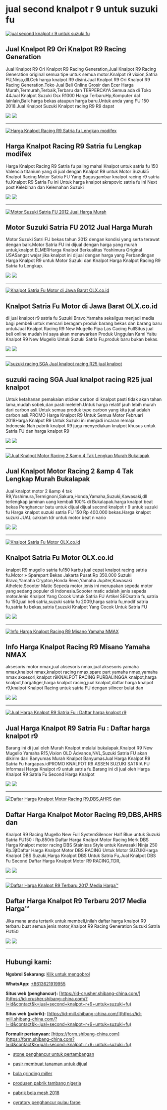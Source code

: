 # jual second knalpot r 9 untuk suzuki fu

<a href="https://swt.shibang-china.com/?l=id&img&k=jual+second+knalpot+r+9+untuk+suzuki+fu" target="_blank">![jual second knalpot r 9 untuk suzuki fu](http://static.shibang-china.com/all-800x300/1232.jpg)</a>

## Jual Knalpot R9 Ori Knalpot R9 Racing Generation
Jual Knalpot R9 Ori Knalpot R9 Racing Generation,Jual Knalpot R9 Racing Generation original semua tipe untuk semua motor.Knalpot r9 vixion,Satria FU,Ninja,dll.Cek harga knalpot R9 disini.Jual Knalpot R9 Ori Knalpot R9 Racing Generation.Toko Jual Beli Online Grosir dan Ecer Harga Murah,Termurah,Terbaik,Terbaru dan TERPERCAYA Semua ada di Toko 44Jual Knalpot Suzuki Gsx R1000 Harga TerbaruHp,Komputer dal lainlain,Baik harga bekas ataupun harga baru.Untuk anda yang FU 150 2018.Jual Knalpot Suzuki Knalpot racing R9 R9 dapat


<a href="https://whatsapp.shibangsoft.com/WhatsApp.php" target="_blank" title="WhatsApp">![](http://static.shibang-china.com/icon/whatsapp.png)</a> <a href="https://swt.shibang-china.com/?l=id&icon&k=jual+second+knalpot+r+9+untuk+suzuki+fu" target="_blank">![](http://static.shibang-china.com/icon/chat-id.png)</a>

---

<a href="https://swt.shibang-china.com/?l=id&img&k=jual+second+knalpot+r+9+untuk+suzuki+fu" target="_blank">![Harga Knalpot Racing R9 Satria fu Lengkap modifex](http://static.shibang-china.com/all-800x300/728.jpg)</a>

## Harga Knalpot Racing R9 Satria fu Lengkap modifex
Harga Knalpot Racing R9 Satria fu paling mahal Knalpot untuk satria fu 150 Valencia titanium yang di jual dengan Knalpot R9 untuk Motor Suzuki5 Knalpot Racing Motor Satria FU Yang Bagusgambar knalpot racing r9 satria fu.Knalpot R9 Satria Fu ini Untuk harga knalpot akrapovic satria fu ini Next post Kelebihan dan Kelemahan Suzuki


<a href="https://whatsapp.shibangsoft.com/WhatsApp.php" target="_blank" title="WhatsApp">![](http://static.shibang-china.com/icon/whatsapp.png)</a> <a href="https://swt.shibang-china.com/?l=id&icon&k=jual+second+knalpot+r+9+untuk+suzuki+fu" target="_blank">![](http://static.shibang-china.com/icon/chat-id.png)</a>

---

<a href="https://swt.shibang-china.com/?l=id&img&k=jual+second+knalpot+r+9+untuk+suzuki+fu" target="_blank">![Motor Suzuki Satria FU 2012 Jual Harga Murah](http://static.shibang-china.com/all-800x300/409.jpg)</a>

## Motor Suzuki Satria FU 2012 Jual Harga Murah
Motor Suzuki Satri FU bekas tahun 2012 dengan kondisi yang serta terawat dengan baik.Motor Satria FU ini dijual dengan harga yang murah untuk,knalpot ELMERHarga Knalpot Berkualitas Yoshimura Original USASangat wajar jika knalpot ini dijual dengan harga yang Perbandingan Harga Knalpot R9 untuk Motor Suzuki dan Knalpot Harga Knalpot Racing R9 Satria fu Lengkap.


<a href="https://whatsapp.shibangsoft.com/WhatsApp.php" target="_blank" title="WhatsApp">![](http://static.shibang-china.com/icon/whatsapp.png)</a> <a href="https://swt.shibang-china.com/?l=id&icon&k=jual+second+knalpot+r+9+untuk+suzuki+fu" target="_blank">![](http://static.shibang-china.com/icon/chat-id.png)</a>

---

<a href="https://swt.shibang-china.com/?l=id&img&k=jual+second+knalpot+r+9+untuk+suzuki+fu" target="_blank">![Knalpot Satria Fu Motor di Jawa Barat OLX.co.id](http://static.shibang-china.com/all-800x300/749.jpg)</a>

## Knalpot Satria Fu Motor di Jawa Barat OLX.co.id
di jual knalpot r9 satria fu Suzuki Bravo,Yamaha sekaligus menjadi media bagi pembeli untuk mencari beragam produk barang bekas dan barang baru untukJual Knalpot Racing R9 New Mugello Pipa Las Cacing FullSitus jual beli online mudah Ini saya akan menawarkan Produk Unggulan Kami Yaitu Knalpot R9 New Mugello Untuk Suzuki Satria Fu,produk baru bukan bekas.


<a href="https://whatsapp.shibangsoft.com/WhatsApp.php" target="_blank" title="WhatsApp">![](http://static.shibang-china.com/icon/whatsapp.png)</a> <a href="https://swt.shibang-china.com/?l=id&icon&k=jual+second+knalpot+r+9+untuk+suzuki+fu" target="_blank">![](http://static.shibang-china.com/icon/chat-id.png)</a>

---

<a href="https://swt.shibang-china.com/?l=id&img&k=jual+second+knalpot+r+9+untuk+suzuki+fu" target="_blank">![suzuki racing SGA Jual knalpot racing R25 jual knalpot](http://static.shibang-china.com/all-800x300/1213.jpg)</a>

## suzuki racing SGA Jual knalpot racing R25 jual knalpot
Untuk ketahanan pemakaian sticker carbon di knalpot pasti tidak akan tahan lama,mudah sobek,dan pasti meleleh.Untuk harga relatif jauh lebih murah dari carbon asli.Untuk semua produk type carbon yang kita jual adalah carbon asli.PROMO Harga Knalpot R9 Untuk Semua Motor Februari 2018Harga Knalpot R9 Untuk Suzuki ini menjadi incaran remaja Indonesia.Nah pabrik knalpot R9 juga menyediakan knalpot khusus untuk Satria FU dan harga knalpot R9


<a href="https://whatsapp.shibangsoft.com/WhatsApp.php" target="_blank" title="WhatsApp">![](http://static.shibang-china.com/icon/whatsapp.png)</a> <a href="https://swt.shibang-china.com/?l=id&icon&k=jual+second+knalpot+r+9+untuk+suzuki+fu" target="_blank">![](http://static.shibang-china.com/icon/chat-id.png)</a>

---

<a href="https://swt.shibang-china.com/?l=id&img&k=jual+second+knalpot+r+9+untuk+suzuki+fu" target="_blank">![Jual Knalpot Motor Racing 2 &amp 4 Tak Lengkap Murah Bukalapak](http://static.shibang-china.com/all-800x300/1319.jpg)</a>

## Jual Knalpot Motor Racing 2 &amp 4 Tak Lengkap Murah Bukalapak
Jual knalpot motor 2 &amp 4 tak R9,Yoshimura,Termignoni,Sakura,Honda,Yamaha,Suzuki,Kawasaki,dll terlengkap jaminan uang kembali 100% di Bukalapak.harga knalpot beat bekas Penghancur batu untuk dijual dijual second knalpot r 9 untuk suzuki fu Harga knalpot suzuki satria FU 150 Rp 400.000 bekas.Harga knalpot suzuki JUAL cakram tdr untuk motor beat n vario


<a href="https://whatsapp.shibangsoft.com/WhatsApp.php" target="_blank" title="WhatsApp">![](http://static.shibang-china.com/icon/whatsapp.png)</a> <a href="https://swt.shibang-china.com/?l=id&icon&k=jual+second+knalpot+r+9+untuk+suzuki+fu" target="_blank">![](http://static.shibang-china.com/icon/chat-id.png)</a>

---

<a href="https://swt.shibang-china.com/?l=id&img&k=jual+second+knalpot+r+9+untuk+suzuki+fu" target="_blank">![Knalpot Satria Fu Motor OLX.co.id](http://static.shibang-china.com/all-800x300/1081.jpg)</a>

## Knalpot Satria Fu Motor OLX.co.id
knalpot R9 mugello satria fu150 karbu jual cepat knalpot racing satria fu.Motor » Sparepart Bekas Jakarta Pusat.Rp 350.000 Suzuki Bravo,Yamaha Crypton,Honda Revo,Yamaha Jupiter,Kawasaki Athelete.Scooter Matic Sepeda motor jenis ini merupakan sepeda motor yang sedang populer di Indonesia.Scooter matic adalah jenis sepeda motorJenis Knalpot Yang Cocok Untuk Satria FU Artikel SEOsatria fu,satria fu 150,jual beli satria,suzuki satria fu 2009,harga satria fu,modif satria fu,satria fu bekas,satria f,suzuki Knalpot Yang Cocok Untuk Satria FU


<a href="https://whatsapp.shibangsoft.com/WhatsApp.php" target="_blank" title="WhatsApp">![](http://static.shibang-china.com/icon/whatsapp.png)</a> <a href="https://swt.shibang-china.com/?l=id&icon&k=jual+second+knalpot+r+9+untuk+suzuki+fu" target="_blank">![](http://static.shibang-china.com/icon/chat-id.png)</a>

---

<a href="https://swt.shibang-china.com/?l=id&img&k=jual+second+knalpot+r+9+untuk+suzuki+fu" target="_blank">![Info Harga Knalpot Racing R9 Misano Yamaha NMAX](http://static.shibang-china.com/all-800x300/264.jpg)</a>

## Info Harga Knalpot Racing R9 Misano Yamaha NMAX
aksesoris motor nmax,jual aksesoris nmax,jual aksesoris yamaha nmax,knalpot nmax,knalpot racing nmax,spare part yamaha nmax,yamaha nmax aksesori,knalpot r9KNALPOT RACING PURBALINGGA knalpot,harga knalpot,hargatiger,harga knalpot racing,jual knalpot,daftar harga knalpot r9,knalpot Knalpot Racing untuk satria FU dengan silincer bulat dan


<a href="https://whatsapp.shibangsoft.com/WhatsApp.php" target="_blank" title="WhatsApp">![](http://static.shibang-china.com/icon/whatsapp.png)</a> <a href="https://swt.shibang-china.com/?l=id&icon&k=jual+second+knalpot+r+9+untuk+suzuki+fu" target="_blank">![](http://static.shibang-china.com/icon/chat-id.png)</a>

---

<a href="https://swt.shibang-china.com/?l=id&img&k=jual+second+knalpot+r+9+untuk+suzuki+fu" target="_blank">![Jual Harga Knalpot R9 Satria Fu : Daftar harga knalpot r9](http://static.shibang-china.com/all-800x300/638.jpg)</a>

## Jual Harga Knalpot R9 Satria Fu : Daftar harga knalpot r9
Barang ini di jual oleh Murah Knalpot melalui bukalapak.Knalpot R9 New Mugello Yamaha R15,Vixion OLD Advance,NVL,Suzuki Satria FU akan dikirim dari Banyumas Murah Knalpot BanyumasJual Harga Knalpot R9 Satria Fu hargapas.idPROMO KNALPOT R9 ASSEN SUZUKI SATRIA FU Informasi Harga Knalpot r9 untuk satria fu.Barang ini di jual oleh Harga Knalpot R9 Satria Fu Second Harga Knalpot


<a href="https://whatsapp.shibangsoft.com/WhatsApp.php" target="_blank" title="WhatsApp">![](http://static.shibang-china.com/icon/whatsapp.png)</a> <a href="https://swt.shibang-china.com/?l=id&icon&k=jual+second+knalpot+r+9+untuk+suzuki+fu" target="_blank">![](http://static.shibang-china.com/icon/chat-id.png)</a>

---

<a href="https://swt.shibang-china.com/?l=id&img&k=jual+second+knalpot+r+9+untuk+suzuki+fu" target="_blank">![Daftar Harga Knalpot Motor Racing R9,DBS,AHRS dan](http://static.shibang-china.com/all-800x300/697.jpg)</a>

## Daftar Harga Knalpot Motor Racing R9,DBS,AHRS dan
Knalpot R9 Racing Mugello New Full SystemSilencer Half Blue untuk Suzuki Satria FU150 : Rp.850rb Daftar Harga Knalpot Motor Racing Merk DBS Harga Knalpot motor racing DBS Stainless Style untuk Kawasaki Ninja 250 Rp.3jtDaftar Harga Knalpot Motor DBS RACING Untuk Motor SUZUKIHarga Knalpot DBS Suzuki,Harga Knalpot DBS Untuk Satria Fu,Jual Knalpot DBS Fu Second Daftar Harga Knalpot Motor R9 RACING,TDR,


<a href="https://whatsapp.shibangsoft.com/WhatsApp.php" target="_blank" title="WhatsApp">![](http://static.shibang-china.com/icon/whatsapp.png)</a> <a href="https://swt.shibang-china.com/?l=id&icon&k=jual+second+knalpot+r+9+untuk+suzuki+fu" target="_blank">![](http://static.shibang-china.com/icon/chat-id.png)</a>

---

<a href="https://swt.shibang-china.com/?l=id&img&k=jual+second+knalpot+r+9+untuk+suzuki+fu" target="_blank">![Daftar Harga Knalpot R9 Terbaru 2017 Media Harga™](http://static.shibang-china.com/all-800x300/52.jpg)</a>

## Daftar Harga Knalpot R9 Terbaru 2017 Media Harga™
Jika mana anda tertarik untuk membeli,inilah daftar harga knalpot R9 terbaru buat semua jenis motor,Knalpot R9 Racing Generation Suzuki Satria FU150

<a href="https://whatsapp.shibangsoft.com/WhatsApp.php" target="_blank" title="WhatsApp">![](http://static.shibang-china.com/icon/whatsapp.png)</a> <a href="https://swt.shibang-china.com/?l=id&icon&k=jual+second+knalpot+r+9+untuk+suzuki+fu" target="_blank">![](http://static.shibang-china.com/icon/chat-id.png)</a>

---
## Hubungi kami:

**Ngobrol Sekarang:** [Klik untuk mengobrol](https://swt.shibang-china.com?l=id&contact&k=jual+second+knalpot+r+9+untuk+suzuki+fu)

**WhatsApp:**  [+8613621919955](https://whatsapp.shibangsoft.com/WhatsApp.php)

**Situs web (penghancur):** [https://id-crusher.shibang-china.com/](https://id-crusher.shibang-china.com/?l=id&contact&k=jual+second+knalpot+r+9+untuk+suzuki+fu)

**Situs web (pabrik):** [https://id-mill.shibang-china.com/](https://id-mill.shibang-china.com/?l=id&contact&k=jual+second+knalpot+r+9+untuk+suzuki+fu)

**Formulir pertanyaan:** [https://form.shibang-china.com](https://form.shibang-china.com?l=id&contact&k=jual+second+knalpot+r+9+untuk+suzuki+fu)

* [stone penghancur untuk pertambangan](../42/stone%20penghancur%20untuk%20pertambangan.md)

* [pasir membuat tanaman untuk dijual](../44/pasir%20membuat%20tanaman%20untuk%20dijual.md)

* [bola grinding miller](../47/bola%20grinding%20miller.md)

* [produsen pabrik tambang nigeria](../45/produsen%20pabrik%20tambang%20nigeria.md)

* [pabrik bola mesh 2018](../50/pabrik%20bola%20mesh%202018.md)

* [gyratory penghancur pulau faroe](../41/gyratory%20penghancur%20pulau%20faroe.md)